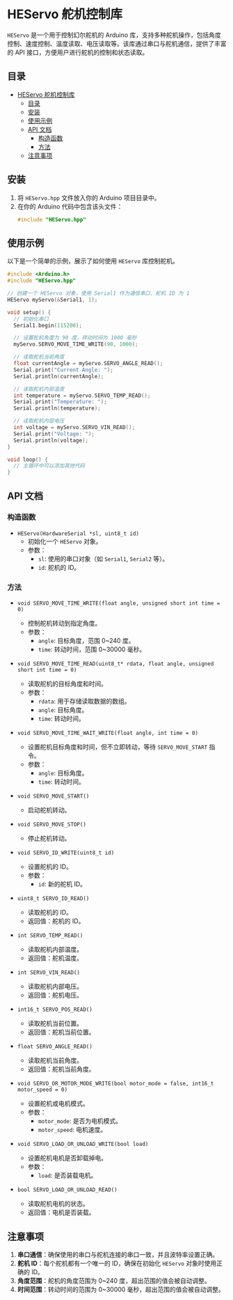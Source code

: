 # HEServo 舵机控制库

`HEServo` 是一个用于控制幻尔舵机的 Arduino 库，支持多种舵机操作，包括角度控制、速度控制、温度读取、电压读取等。该库通过串口与舵机通信，提供了丰富的 API 接口，方便用户进行舵机的控制和状态读取。

## 目录
- [HEServo 舵机控制库](#heservo-舵机控制库)
  - [目录](#目录)
  - [安装](#安装)
  - [使用示例](#使用示例)
  - [API 文档](#api-文档)
    - [构造函数](#构造函数)
    - [方法](#方法)
  - [注意事项](#注意事项)

## 安装

1. 将 `HEServo.hpp` 文件放入你的 Arduino 项目目录中。
2. 在你的 Arduino 代码中包含该头文件：
   ```cpp
   #include "HEServo.hpp"
   ```

## 使用示例

以下是一个简单的示例，展示了如何使用 `HEServo` 库控制舵机。

```cpp
#include <Arduino.h>
#include "HEServo.hpp"

// 创建一个 HEServo 对象，使用 Serial1 作为通信串口，舵机 ID 为 1
HEServo myServo(&Serial1, 1);

void setup() {
  // 初始化串口
  Serial1.begin(115200);

  // 设置舵机角度为 90 度，转动时间为 1000 毫秒
  myServo.SERVO_MOVE_TIME_WRITE(90, 1000);

  // 读取舵机当前角度
  float currentAngle = myServo.SERVO_ANGLE_READ();
  Serial.print("Current Angle: ");
  Serial.println(currentAngle);

  // 读取舵机内部温度
  int temperature = myServo.SERVO_TEMP_READ();
  Serial.print("Temperature: ");
  Serial.println(temperature);

  // 读取舵机内部电压
  int voltage = myServo.SERVO_VIN_READ();
  Serial.print("Voltage: ");
  Serial.println(voltage);
}

void loop() {
  // 主循环中可以添加其他代码
}
```

## API 文档

### 构造函数

- `HEServo(HardwareSerial *sl, uint8_t id)`
  - 初始化一个 `HEServo` 对象。
  - 参数：
    - `sl`: 使用的串口对象（如 `Serial1`, `Serial2` 等）。
    - `id`: 舵机的 ID。

### 方法

- `void SERVO_MOVE_TIME_WRITE(float angle, unsigned short int time = 0)`
  - 控制舵机转动到指定角度。
  - 参数：
    - `angle`: 目标角度，范围 0~240 度。
    - `time`: 转动时间，范围 0~30000 毫秒。

- `void SERVO_MOVE_TIME_READ(uint8_t* rdata, float angle, unsigned short int time = 0)`
  - 读取舵机的目标角度和时间。
  - 参数：
    - `rdata`: 用于存储读取数据的数组。
    - `angle`: 目标角度。
    - `time`: 转动时间。

- `void SERVO_MOVE_TIME_WAIT_WRITE(float angle, int time = 0)`
  - 设置舵机目标角度和时间，但不立即转动，等待 `SERVO_MOVE_START` 指令。
  - 参数：
    - `angle`: 目标角度。
    - `time`: 转动时间。

- `void SERVO_MOVE_START()`
  - 启动舵机转动。

- `void SERVO_MOVE_STOP()`
  - 停止舵机转动。

- `void SERVO_ID_WRITE(uint8_t id)`
  - 设置舵机的 ID。
  - 参数：
    - `id`: 新的舵机 ID。

- `uint8_t SERVO_ID_READ()`
  - 读取舵机的 ID。
  - 返回值：舵机的 ID。

- `int SERVO_TEMP_READ()`
  - 读取舵机内部温度。
  - 返回值：舵机温度。

- `int SERVO_VIN_READ()`
  - 读取舵机内部电压。
  - 返回值：舵机电压。

- `int16_t SERVO_POS_READ()`
  - 读取舵机当前位置。
  - 返回值：舵机当前位置。

- `float SERVO_ANGLE_READ()`
  - 读取舵机当前角度。
  - 返回值：舵机当前角度。

- `void SERVO_OR_MOTOR_MODE_WRITE(bool motor_mode = false, int16_t motor_speed = 0)`
  - 设置舵机或电机模式。
  - 参数：
    - `motor_mode`: 是否为电机模式。
    - `motor_speed`: 电机速度。

- `void SERVO_LOAD_OR_UNLOAD_WRITE(bool load)`
  - 设置舵机电机是否卸载掉电。
  - 参数：
    - `load`: 是否装载电机。

- `bool SERVO_LOAD_OR_UNLOAD_READ()`
  - 读取舵机电机的状态。
  - 返回值：电机是否装载。

## 注意事项

1. **串口通信**：确保使用的串口与舵机连接的串口一致，并且波特率设置正确。
2. **舵机 ID**：每个舵机都有一个唯一的 ID，确保在初始化 `HEServo` 对象时使用正确的 ID。
3. **角度范围**：舵机的角度范围为 0~240 度，超出范围的值会被自动调整。
4. **时间范围**：转动时间的范围为 0~30000 毫秒，超出范围的值会被自动调整。

